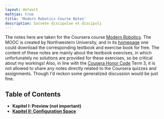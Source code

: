 ```yaml
---
layout: default
mathjax: true
title: 'Modern Robotics Course Notes'
description: Salvete discipulae et discipuli
---
```

The notes here are taken for the Coursera course [Modern Robotics](https://www.coursera.org/specializations/modernrobotics). The MOOC is created by Northwestern University, and in its [homepage](http://hades.mech.northwestern.edu/index.php/Modern_Robotics) one could download the corresponding textbook and exercise book for free. The content of these notes are mainly about the textbook exercises, in which unfortunately no solutions are provided for these exercises, so be critical about my workings! Also, in line with the [Cousera Honor Code](https://learner.coursera.help/hc/en-us/articles/209818863-Coursera-Honor-Code) Term 3, it is not allowed to share any notes directly related to the Coursera quizzes and assignments. Though I'd reckon some generalized discussion would be just fine.


## **Table of Contents**

* **Kapitel I: Preview (not important)**
* [**Kapitel II: Configuration Space**](KapII.html)
